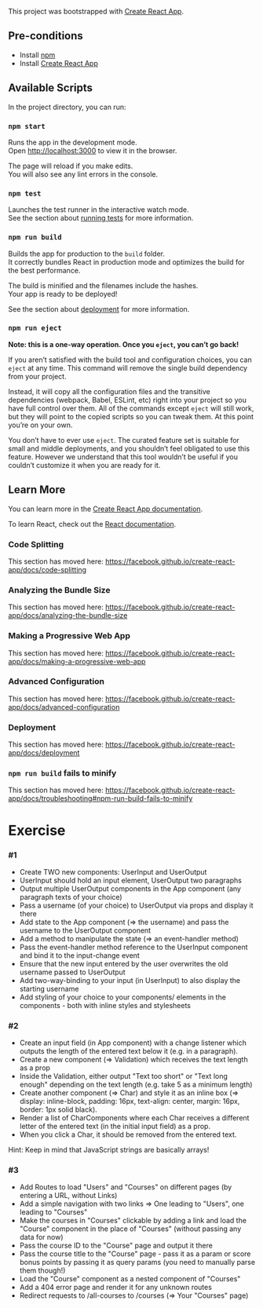 This project was bootstrapped with [Create React App](https://github.com/facebook/create-react-app).

## Pre-conditions

- Install [npm](https://nodejs.org/)
- Install [Create React App](https://github.com/facebook/create-react-app)

## Available Scripts

In the project directory, you can run:

### `npm start`

Runs the app in the development mode.<br />
Open [http://localhost:3000](http://localhost:3000) to view it in the browser.

The page will reload if you make edits.<br />
You will also see any lint errors in the console.

### `npm test`

Launches the test runner in the interactive watch mode.<br />
See the section about [running tests](https://facebook.github.io/create-react-app/docs/running-tests) for more information.

### `npm run build`

Builds the app for production to the `build` folder.<br />
It correctly bundles React in production mode and optimizes the build for the best performance.

The build is minified and the filenames include the hashes.<br />
Your app is ready to be deployed!

See the section about [deployment](https://facebook.github.io/create-react-app/docs/deployment) for more information.

### `npm run eject`

**Note: this is a one-way operation. Once you `eject`, you can’t go back!**

If you aren’t satisfied with the build tool and configuration choices, you can `eject` at any time. This command will remove the single build dependency from your project.

Instead, it will copy all the configuration files and the transitive dependencies (webpack, Babel, ESLint, etc) right into your project so you have full control over them. All of the commands except `eject` will still work, but they will point to the copied scripts so you can tweak them. At this point you’re on your own.

You don’t have to ever use `eject`. The curated feature set is suitable for small and middle deployments, and you shouldn’t feel obligated to use this feature. However we understand that this tool wouldn’t be useful if you couldn’t customize it when you are ready for it.

## Learn More

You can learn more in the [Create React App documentation](https://facebook.github.io/create-react-app/docs/getting-started).

To learn React, check out the [React documentation](https://reactjs.org/).

### Code Splitting

This section has moved here: https://facebook.github.io/create-react-app/docs/code-splitting

### Analyzing the Bundle Size

This section has moved here: https://facebook.github.io/create-react-app/docs/analyzing-the-bundle-size

### Making a Progressive Web App

This section has moved here: https://facebook.github.io/create-react-app/docs/making-a-progressive-web-app

### Advanced Configuration

This section has moved here: https://facebook.github.io/create-react-app/docs/advanced-configuration

### Deployment

This section has moved here: https://facebook.github.io/create-react-app/docs/deployment

### `npm run build` fails to minify

This section has moved here: https://facebook.github.io/create-react-app/docs/troubleshooting#npm-run-build-fails-to-minify

# Exercise

### #1

- Create TWO new components: UserInput and UserOutput
- UserInput should hold an input element, UserOutput two paragraphs
- Output multiple UserOutput components in the App component (any paragraph texts of your choice)
- Pass a username (of your choice) to UserOutput via props and display it there
- Add state to the App component (=> the username) and pass the username to the UserOutput component
- Add a method to manipulate the state (=> an event-handler method)
- Pass the event-handler method reference to the UserInput component and bind it to the input-change event
- Ensure that the new input entered by the user overwrites the old username passed to UserOutput
- Add two-way-binding to your input (in UserInput) to also display the starting username
- Add styling of your choice to your components/ elements in the components - both with inline styles and stylesheets

### #2

- Create an input field (in App component) with a change listener which outputs the length of the entered text below it (e.g. in a paragraph).
- Create a new component (=> Validation) which receives the text length as a prop
- Inside the Validation, either output "Text too short" or "Text long enough" depending on the text length (e.g. take 5 as a minimum length)
- Create another component (=> Char) and style it as an inline box (=> display: inline-block, padding: 16px, text-align: center, margin: 16px, border: 1px solid black).
- Render a list of CharComponents where each Char receives a different letter of the entered text (in the initial input field) as a prop.
- When you click a Char, it should be removed from the entered text.

Hint: Keep in mind that JavaScript strings are basically arrays!

### #3

- Add Routes to load "Users" and "Courses" on different pages (by entering a URL, without Links)
- Add a simple navigation with two links => One leading to "Users", one leading to "Courses"
- Make the courses in "Courses" clickable by adding a link and load the "Course" component in the place of "Courses" (without passing any data for now)
- Pass the course ID to the "Course" page and output it there
- Pass the course title to the "Course" page - pass it as a param or score bonus points by passing it as query params (you need to manually parse them though!)
- Load the "Course" component as a nested component of "Courses"
- Add a 404 error page and render it for any unknown routes
- Redirect requests to /all-courses to /courses (=> Your "Courses" page)

